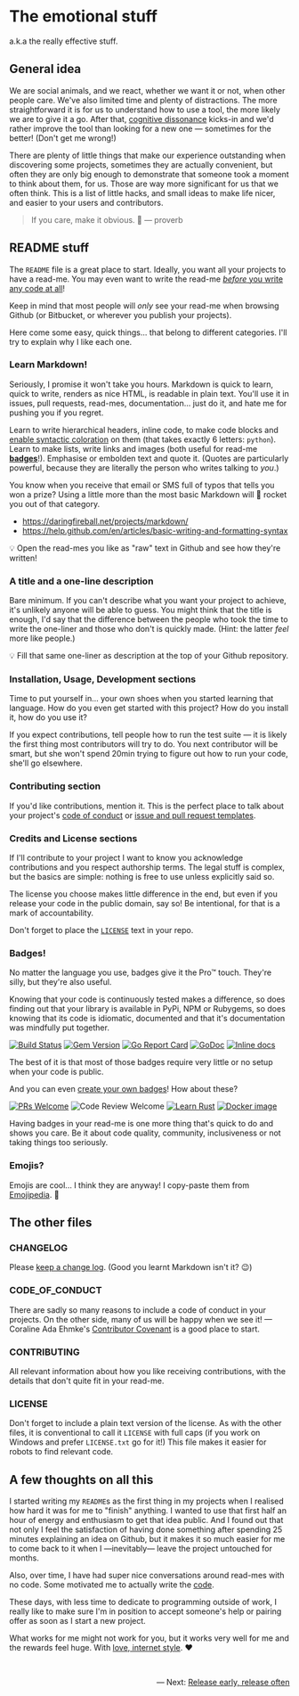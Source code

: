 The emotional stuff
===================

a.k.a the really effective stuff.

General idea
------------

We are social animals, and we react, whether we want it or not, when other people care. We've also limited time and plenty of distractions. The more straightforward it is for us to understand how to use a tool, the more likely we are to give it a go. After that, [cognitive dissonance](https://en.wikipedia.org/wiki/Cognitive_dissonance#Free_choice) kicks-in and we'd rather improve the tool than looking for a new one — sometimes for the better! (Don't get me wrong!)

There are plenty of little things that make our experience outstanding when discovering some projects, sometimes they are actually convenient, but often they are only big enough to demonstrate that someone took a moment to think about them, for us. Those are way more significant for us that we often think. This is a list of little hacks, and small ideas to make life nicer, and easier to your users and contributors.

> If you care, make it obvious. 🌸 — proverb

README stuff
------------

The `README` file is a great place to start. Ideally, you want all your projects to have a read-me. You may even want to write the read-me [_before_ you write any code at all](http://tom.preston-werner.com/2010/08/23/readme-driven-development.html)!

Keep in mind that most people will _only_ see your read-me when browsing Github (or Bitbucket, or wherever you publish your projects).

Here come some easy, quick things... that belong to different categories. I'll try to explain why I like each one.

### Learn Markdown!

Seriously, I promise it won't take you hours. Markdown is quick to learn, quick to write, renders as nice HTML, is readable in plain text. You'll use it in issues, pull requests, read-mes, documentation... just do it, and hate me for pushing you if you regret.

Learn to write hierarchical headers, inline code, to make code blocks and [enable syntactic coloration](https://help.github.com/en/articles/creating-and-highlighting-code-blocks) on them (that takes exactly 6 letters: `python`). Learn to make lists, write links and images (both useful for read-me [**badges**](#badges)!). Emphasise or embolden text and quote it. (Quotes are particularly powerful, because they are literally the person who writes talking to _you_.)

You know when you receive that email or SMS full of typos that tells you won a prize? Using a little more than the most basic Markdown will 🚀 rocket you out of that category.

- https://daringfireball.net/projects/markdown/
- https://help.github.com/en/articles/basic-writing-and-formatting-syntax

💡 Open the read-mes you like as "raw" text in Github and see how they're written!

### A title and a one-line description

Bare minimum. If you can't describe what you want your project to achieve, it's unlikely anyone will be able to guess. You might think that the title is enough, I'd say that the difference between the people who took the time to write the one-liner and those who don't is quickly made. (Hint: the latter _feel_ more like people.)

💡 Fill that same one-liner as description at the top of your Github repository.

### Installation, Usage, Development sections

Time to put yourself in... your own shoes when you started learning that language. How do you even get started with this project? How do you install it, how do you use it?

If you expect contributions, tell people how to run the test suite — it is likely the first thing most contributors will try to do. You next contributor will be smart, but she won't spend 20min trying to figure out how to run your code, she'll go elsewhere.

### Contributing section

If you'd like contributions, mention it. This is the perfect place to talk about your project's [code of conduct](#code_of_conduct) or [issue and pull request templates](https://github.blog/2016-02-17-issue-and-pull-request-templates/).

### Credits and License sections

If I'll contribute to your project I want to know you acknowledge contributions and you respect authorship terms. The legal stuff is complex, but the basics are simple: nothing is free to use unless explicitly said so.

The license you choose makes little difference in the end, but even if you release your code in the public domain, say so! Be intentional, for that is a mark of accountability.

Don't forget to place the [`LICENSE`](#license) text in your repo.

### Badges!

No matter the language you use, badges give it the Pro™ touch. They're silly, but they're also useful.

Knowing that your code is continuously tested makes a difference, so does finding out that your library is available in PyPi, NPM or Rubygems, so does knowing that its code is idiomatic, documented and that it's documentation was mindfully put together.

[![Build Status](https://travis-ci.org/gonzalo-bulnes/kata-python-web-app.svg?branch=master)](https://travis-ci.org/gonzalo-bulnes/kata-python-web-app)
[![Gem Version](https://badge.fury.io/rb/dredd-rack.svg)](http://badge.fury.io/rb/dredd-rack)
[![Go Report Card](https://goreportcard.com/badge/github.com/gonzalo-bulnes/pair)](https://goreportcard.com/report/github.com/gonzalo-bulnes/pair)
[![GoDoc](https://godoc.org/github.com/gonzalo-bulnes/pair?status.svg)](https://godoc.org/github.com/gonzalo-bulnes/pair)
[![Inline docs](http://inch-ci.org/github/gonzalo-bulnes/dredd-rack.svg?branch=master)](http://inch-ci.org/github/gonzalo-bulnes/dredd-rack)

The best of it is that most of those badges require very little or no setup when your code is public.

And you can even [create your own badges](https://shields.io/)! How about these?

[![PRs Welcome](https://img.shields.io/badge/PRs-welcome-e7359e.svg?style=popout)](http://makeapullrequest.com)
![Code Review Welcome](https://img.shields.io/badge/code%20review-welcome-e7359e.svg?style=popout)
[![Learn Rust](https://img.shields.io/badge/Learn-rust-d98c5e.svg?style=popout)](https://doc.rust-lang.org/book/index.html)
[![Docker image](https://img.shields.io/badge/docker-gonzalobulnes%2Fcartoonist-blue.svg)](https://hub.docker.com/r/gonzalobulnes/cartoonist)

Having badges in your read-me is one more thing that's quick to do and shows you care. Be it about code quality, community, inclusiveness or not taking things too seriously.

### Emojis?

Emojis are cool... I think they are anyway! I copy-paste them from [Emojipedia](https://emojipedia.org/bear-face/). 🐻

The other files
---------------

### CHANGELOG

Please [keep a change log](https://keepachangelog.com/en/1.0.0/). (Good you learnt Markdown isn't it? 😉)

### CODE_OF_CONDUCT

There are sadly so many reasons to include a code of conduct in your projects. On the other side, many of us will be happy when we see it! — Coraline Ada Ehmke's [Contributor Covenant](https://www.contributor-covenant.org/version/1/4/code-of-conduct) is a good place to start.

### CONTRIBUTING

All relevant information about how you like receiving contributions, with the details that don't quite fit in your read-me.

### LICENSE

Don't forget to include a plain text version of the license. As with the other files, it is conventional to call it `LICENSE` with full caps (if you work on Windows and prefer `LICENSE.txt` go for it!) This file makes it easier for robots to find relevant code.

A few thoughts on all this
--------------------------

I started writing my `README`s as the first thing in my projects when I realised how hard it was for me to "finish" anything. I wanted to use that first half an hour of energy and enthusiasm to get that idea public. And I found out that not only I feel the satisfaction of having done something after spending 25 minutes explaining an idea on Github, but it makes it so much easier for me to come back to it when I —inevitably— leave the project untouched for months.

Also, over time, I have had super nice conversations around read-mes with no code. Some motivated me to actually write the [code](https://github.com/gonzalo-bulnes/pair).

These days, with less time to dedicate to programming outside of work, I really like to make sure I'm in position to accept someone's help or pairing offer as soon as I start a new project.

What works for me might not work for you, but it works very well for me and the rewards feel huge. With [love, internet style](https://www.youtube.com/watch?v=Xe1TZaElTAs). ❤️

<br/>
<p align="right">— Next: <a href="./release_early_release_often.md">Release early, release often</a></p>
